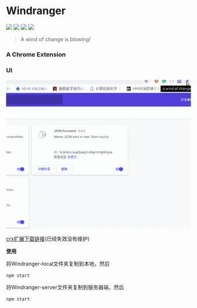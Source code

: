 # Windranger

![](https://img.shields.io/badge/name-windranger-brightgreen.svg?longCache=true&style=popout-square) 
![](https://img.shields.io/badge/complete-no-red.svg?longCache=true&style=popout-square)
![](https://img.shields.io/badge/level-freshman-blue.svg?longCache=true&style=popout-square)
![](https://img.shields.io/badge/language-js-yellow.svg?longCache=true&style=popout-square)


> A wind of change is blowing!

### A Chrome Extension

### UI

![](redemeSource/view.gif)

[crx扩展下载链接](https://github.com/hanqizheng/Windranger/blob/master/Windranger-crx/Windranger-crx.crx)(已经失效没有维护)


**使用**

将Windranger-local文件夹复制到本地，然后
```
npm start
```

将Windranger-server文件夹复制到服务器端，然后
```
npm start
```
